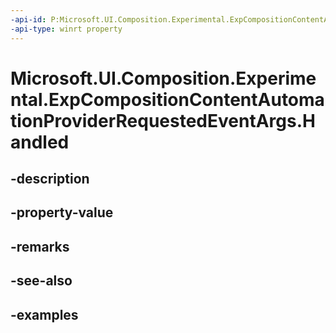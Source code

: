 ```yaml
---
-api-id: P:Microsoft.UI.Composition.Experimental.ExpCompositionContentAutomationProviderRequestedEventArgs.Handled
-api-type: winrt property
---
```


# Microsoft.UI.Composition.Experimental.ExpCompositionContentAutomationProviderRequestedEventArgs.Handled

<!--
public bool Handled { get; set; }
-->


## -description

## -property-value

## -remarks

## -see-also

## -examples


